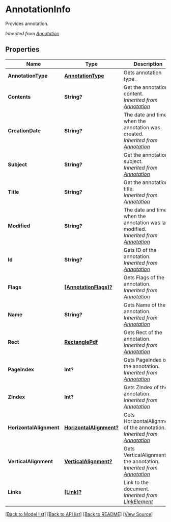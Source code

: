 # AnnotationInfo
Provides annotation.

*Inherited from [Annotation](Annotation.md)*
## Properties
Name | Type | Description | Notes
------------ | ------------- | ------------- | -------------
**AnnotationType** | [**AnnotationType**](AnnotationType.md) | Gets annotation type. | 
**Contents** | **String?** | Get the annotation content.<br />*Inherited from [Annotation](Annotation.md)* | [optional]
**CreationDate** | **String?** | The date and time when the annotation was created.<br />*Inherited from [Annotation](Annotation.md)* | [optional]
**Subject** | **String?** | Get the annotation subject.<br />*Inherited from [Annotation](Annotation.md)* | [optional]
**Title** | **String?** | Get the annotation title.<br />*Inherited from [Annotation](Annotation.md)* | [optional]
**Modified** | **String?** | The date and time when the annotation was last modified.<br />*Inherited from [Annotation](Annotation.md)* | [optional]
**Id** | **String?** | Gets ID of the annotation.<br />*Inherited from [Annotation](Annotation.md)* | [optional]
**Flags** | [**[AnnotationFlags]?**](AnnotationFlags.md) | Gets Flags of the annotation.<br />*Inherited from [Annotation](Annotation.md)* | [optional]
**Name** | **String?** | Gets Name of the annotation.<br />*Inherited from [Annotation](Annotation.md)* | [optional]
**Rect** | [**RectanglePdf**](RectanglePdf.md) | Gets Rect of the annotation.<br />*Inherited from [Annotation](Annotation.md)* | 
**PageIndex** | **Int?** | Gets PageIndex of the annotation.<br />*Inherited from [Annotation](Annotation.md)* | [optional]
**ZIndex** | **Int?** | Gets ZIndex of the annotation.<br />*Inherited from [Annotation](Annotation.md)* | [optional]
**HorizontalAlignment** | [**HorizontalAlignment?**](HorizontalAlignment.md) | Gets HorizontalAlignment of the annotation.<br />*Inherited from [Annotation](Annotation.md)* | [optional]
**VerticalAlignment** | [**VerticalAlignment?**](VerticalAlignment.md) | Gets VerticalAlignment of the annotation.<br />*Inherited from [Annotation](Annotation.md)* | [optional]
**Links** | [**[Link]?**](Link.md) | Link to the document.<br />*Inherited from [LinkElement](LinkElement.md)* | [optional]

[[Back to Model list]](../README.md#documentation-for-models) [[Back to API list]](../README.md#documentation-for-api-endpoints) [[Back to README]](../README.md) [[View Source]](../AsposePdfCloud/Models/AnnotationInfo.swift)

